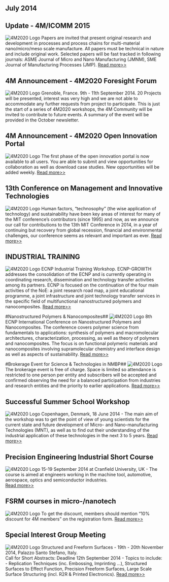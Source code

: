 ## July 2014

## Update - 4M/ICOMM 2015

![4M2020 Logo](/4m-association/assets/images/call-for-papers2_0.jpg)
Papers are invited that present original research and development in processes and process chains for multi-material nano/micro/meso scale manufacture. All papers must be technical in nature and include original work. Selected papers will be fast tracked in following journals: ASME Journal of Micro and Nano Manufacturing (JMNM), SME Journal of Manufacturing Processes (JMP).
[Read more>>](/4m-association/conference/2015.md)


## 4M Announcement - 4M2020 Foresight Forum

![4M2020 Logo](/4m-association/assets/images/newsletter4mlogo.jpg)
Grenoble, France. 9th - 11th September 2014. 
20 Projects will be presented, interest was very high and we are not able to accommodate any further requests from project to participate.  This is just the start of a series of 4M2020 workshops, the 4M Community will be invited to contribute to future events. A summary of the event will be provided in the October newsletter.


## 4M Announcement - 4M2020 Open Innovation Portal

![4M2020 Logo](/4m-association/assets/images/innovation-portal_0.jpg)
The first phase of the open innovation portal is now available to all users. You are able to submit and view opportunities for collaboration as well as download case studies.
New opportunities will be added weekly. 
[Read more>>](http://www.4m2020.eu/open-innovation-portal)


## 13th Conference on Management and Innovative Technologies

![4M2020 Logo](/4m-association/assets/images/mit.jpg)
Human factors, “technosophy” (the wise application of  technology) and sustainability have been key areas of interest for  many of the MIT conference’s contributors (since 1995) and now, as we announce  our call for contributions to the 13th MIT  Conference in 2014, in a year of continuing but recovery from global recession, financial and environmental challenges, our conference seems as relevant and important as ever. 
[Read more>>](http://mitconference.wordpress.com/)


## INDUSTRIAL TRAINING

![4M2020 Logo](/4m-association/assets/images/training.jpg)
ECNP Industrial Training Workshop. 
ECNP-GROWTH addresses the consolidation of the ECNP and is currently operating in coordinating research, dissemination and technology transfer activities among its partners. ECNP is focused on the continuation of the four main activities of the NoE: a joint research road map, a joint educational programme, a joint infrastructure and joint technology transfer services in the specific field of multifunctional nanostructured polymers and nanocomposites.
[Read more>>](http://www.ecnp-eu.org/dresdenI_T.php)
 

#Nanostructured Polymers & Nanocomposites##
![4M2020 Logo](/4m-association/assets/images/nano-training.jpg)
8th ECNP International Conference on Nanostructured Polymers and Nanocomposites.
The conference covers polymer science from fundamentals to applications: synthesis of polymers and macromolecular architectures, characterization, processing, as well as theory of polymers and nanocomposites. The focus is on functional polymeric materials and nanocomposites involving supramolecular chemistry and interface design as well as aspects of sustainability.
[Read more>>](http://www.ecnp-eu.org/dresden.php)


#Brokerage Event for Science & Technologies in NMBP##
![4M2020 Logo](/4m-association/assets/images/best.jpg)
The brokerage event is free of charge. Space is limited so attendance is restricted to one person per entity and subscribers will be accepted and confirmed observing the need for a balanced participation from industries and research entities and the priority to earlier applications.
[Read more>>](http://nanofutures.eu/brokerage/apply)


## Successful Summer School Workshop

![4M2020 Logo](/4m-association/assets/images/school.jpg)
Copenhagen, Denmark, 18 June 2014 - The main aim of the workshop was to get the point of view of young scientists for the current state and future development of Micro- and Nano-manufacturing Technologies (MNT), as well as to find out their understanding of the industrial application of these technologies in the next 3 to 5 years.
[Read more>>](/4m-association/event/4M2020-Through-young-eyes-Workshop.md)


## Precision Engineering Industrial Short Course

![4M2020 Logo](/4m-association/assets/images/precision.jpg)
15-19 September 2014 at Cranfield University, UK - The course is aimed at engineers working in the machine tool, automotive, aerospace, optics and semiconductor industries.  
[Read more>>](http://www.ultraprecision.org/news/events/precision-engineering-industrial-short-course/)


## FSRM courses in micro-/nanotech

![4M2020 Logo](/4m-association/assets/images/fsrm.jpg)
To get the discount, members should mention “10% discount for 4M members” on the registration form.
[Read more>>](http://www.fsrm.ch/e/formAgenda.php)


## Special Interest Group Meeting

![4M2020 Logo](/4m-association/assets/images/euspen_0.jpg)
Structured and Freeform Surfaces - 19th - 20th November 2014, Palazzo Santo Stefano, Italy.  
Call for Short Abstracts: Deadline 12th September 2014 - Topics to include: - Replication Techniques (inc. Embossing, Imprinting ...), Structured Surfaces to Effect Function, Precision Freeform Surfaces, Large Scale Surface Structuring (incl. R2R & Printed Electronics).
[Read more>>](http://www.euspen.eu/)